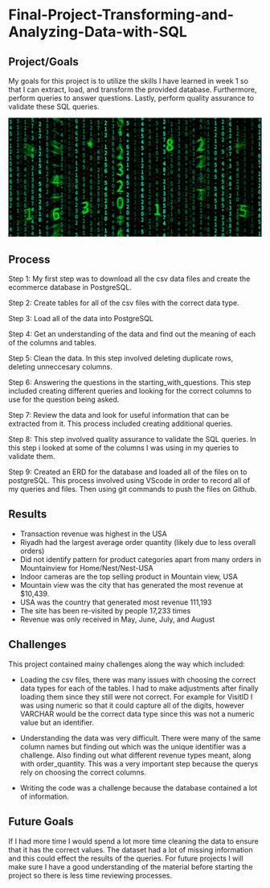 # Final-Project-Transforming-and-Analyzing-Data-with-SQL

## Project/Goals
My goals for this project is to utilize the skills I have learned in week 1 so that I can extract, load, and transform the provided database. Furthermore, perform queries to answer questions. Lastly, perform quality assurance to validate these SQL queries. 

![alt text](pngtree-matrix-digital.jpeg)


## Process
Step 1: My first step was to download all the csv data files and create the ecommerce database in PostgreSQL.

Step 2: Create tables for all of the csv files with the correct data type.

Step 3: Load all of the data into PostgreSQL

Step 4: Get an understanding of the data and find out the meaning of each of the columns and tables. 

Step 5: Clean the data. In this step involved deleting duplicate rows, deleting unneccesary columns.

Step 6: Answering the questions in the starting_with_questions. This step included creating different queries and looking for the correct columns to use for the question being asked. 

Step 7: Review the data and look for useful information that can be extracted from it. This process included creating additional queries. 

Step 8: This step involved quality assurance to validate the SQL queries. In this step i looked at some of the columns I was using in my queries to validate them.

Step 9: Created an ERD for the database and loaded all of the files on to postgreSQL. This process involved using VScode in order to record all of my queries and files. Then using git commands to push the files on Github. 

## Results
- Transaction revenue was highest in the USA 
- Riyadh had the largest average order quantity (likely due to less overall orders)
- Did not identify pattern for product categories apart from many orders in Mountainview for Home/Nest/Nest-USA
- Indoor cameras are the top selling product in Mountain view, USA
- Mountain view was the city that has generated the most revenue at $10,439.
- USA was the country that generated most revenue 111,193 
- The site has been re-visited by people 17,233 times
- Revenue was only received in May, June, July, and August

## Challenges 
This project contained mainy challenges along the way which included:

- Loading the csv files, there was many issues with choosing the correct data types for each of the tables. I had to make adjustments after finally loading them since they still were not correct. For example for VisitID I was using numeric so that it could capture all of the digits, however VARCHAR would be the correct data type since this was not a numeric value but an identifier. 

- Understanding the data was very difficult. There were many of the same column names but finding out which was the unique identifier was a challenge. Also finding out what different revenue types meant, along with order_quantity. This was a very important step because the querys rely on choosing the correct columns. 

-  Writing the code was a challenge because the database contained a lot of information. 


## Future Goals

If I had more time I would spend a lot more time cleaning the data to ensure that it has the correct values. The dataset had a lot of missing information and this could effect the results of the queries. For future projects I will make sure I have a good understanding of the material before starting the project so there is less time reviewing processes. 
